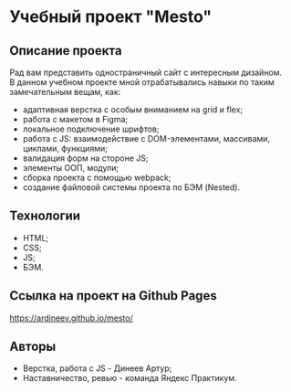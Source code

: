 # Учебный проект "Mesto"
## Описание проекта
Рад вам представить одностраничный сайт с интересным дизайном.  
В данном учебном проекте мной отрабатывались навыки по таким замечательным вещам, как:
* адаптивная верстка с особым вниманием на grid и flex;
* работа с макетом в Figma;
* локальное подключение шрифтов;
* работа с JS: взаимодействие с DOM-элементами, массивами, циклами, функциями;
* валидация форм на стороне JS;
* элементы ООП, модули;
* сборка проекта с помощью webpack;
* создание файловой системы проекта по БЭМ (Nested).
  

## Технологии
* HTML;
* CSS;
* JS;
* БЭМ.
## Ссылка на проект на Github Pages
https://ardineev.github.io/mesto/
## Авторы
* Верстка, работа с JS - Динеев Артур;
* Наставничество, ревью - команда Яндекс Практикум.